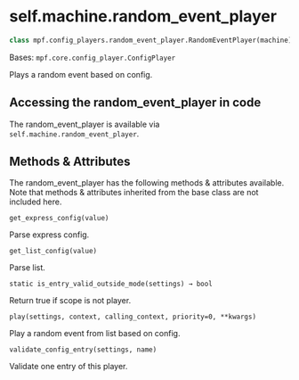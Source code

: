 
# self.machine.random_event_player

``` python
class mpf.config_players.random_event_player.RandomEventPlayer(machine)
```

Bases: `mpf.core.config_player.ConfigPlayer`

Plays a random event based on config.

## Accessing the random_event_player in code

The random_event_player is available via `self.machine.random_event_player`.

## Methods & Attributes

The random_event_player has the following methods & attributes available. Note that methods & attributes inherited from the base class are not included here.

`get_express_config(value)`

Parse express config.

`get_list_config(value)`

Parse list.

`static is_entry_valid_outside_mode(settings) → bool`

Return true if scope is not player.

`play(settings, context, calling_context, priority=0, **kwargs)`

Play a random event from list based on config.

`validate_config_entry(settings, name)`

Validate one entry of this player.
